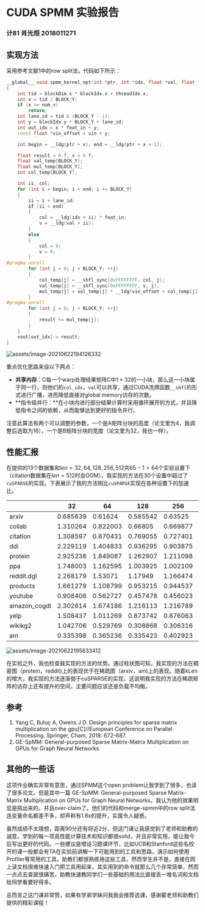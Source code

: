 # CUDA SPMM 实验报告

### 计81 肖光烜 2018011271

## 实现方法

采用参考文献1中的row split法，代码如下所示：

```c++
__global__ void spmm_kernel_opt(int *ptr, int *idx, float *val, float *vin, float *vout, int num_v, int feat_in)
{
    int tid = blockDim.x * blockIdx.x + threadIdx.x;
    int x = tid / BLOCK_Y;
    if (x >= num_v)
        return;
    int lane_id = tid & (BLOCK_Y - 1);
    int y = blockIdx.y * BLOCK_Y + lane_id;
    int out_idx = x * feat_in + y;
    const float *vin_offset = vin + y;

    int begin = __ldg(ptr + x), end = __ldg(ptr + x + 1);

    float result = 0.f, v = 0.f;
    float val_temp[BLOCK_Y];
    float mul_temp[BLOCK_Y];
    int col_temp[BLOCK_Y];

    int ii, col;
    for (int i = begin; i < end; i += BLOCK_Y)
    {
        ii = i + lane_id;
        if (ii < end)
        {
            col = __ldg(idx + ii) * feat_in;
            v = __ldg(val + ii);
        }
        else
        {
            col = 0;
            v = 0;
        }
#pragma unroll
        for (int j = 0; j < BLOCK_Y; ++j)
        {
            col_temp[j] = __shfl_sync(0xFFFFFFFF, col, j);
            val_temp[j] = __shfl_sync(0xFFFFFFFF, v, j);
            mul_temp[j] = val_temp[j] * __ldg(vin_offset + col_temp[j]);
        }
#pragma unroll
        for (int j = 0; j < BLOCK_Y; ++j)
        {
            result += mul_temp[j];
        }
    }
    vout[out_idx] = result;
}
```

![assets/image-20210622194126332](image-20210622194126332.png)

重点优化思路来自以下两点：

- **共享内存**：C每一个warp处理结果矩阵C中$1\times32$的一小块，那么这一小块属于同一行，则他们的`col_idx`，`val`可以共享，通过CUDA洗牌函数`__shfl`的形式进行广播，进而降低直接对global memory访存的次数。
- **指令级并行：**在小块内进行部分结果计算时采用循环展开的方式，并且降低指令之间的依赖，从而能够达到更好的指令并行。

注意此算法有两个可以调整的参数，一个是A矩阵分块的高度（论文里为4，我调整后选取为16），一个是B矩阵分块的宽度（论文里为32，我也一样）。

## 性能汇报

在提供的13个数据集和$len = 32, 64, 128, 256, 512$共$65-1=64$个实验设置下（citation数据集在$len=512$时会OOM），我实现的方法在30个设置中超过了`cuSPARSE`的实现。下表展示了我的方法相比`cuSPARSE`实现在各种设置下的加速比。

|              | 32       | 64       | 128      | 256      | 512      |
| ------------ | -------- | -------- | -------- | -------- | -------- |
| arxiv        | 0.685639 | 0.61624  | 0.585542 | 0.63525  | 0.664497 |
| collab       | 1.310264 | 0.822003 | 0.66805  | 0.669877 | 0.668042 |
| citation     | 1.308597 | 0.870431 | 0.769055 | 0.727401 | OOM      |
| ddi          | 2.229119 | 1.404833 | 0.936295 | 0.903875 | 1.039765 |
| protein      | 2.925236 | 1.849087 | 1.262907 | 1.211098 | 1.262204 |
| ppa          | 1.748003 | 1.162595 | 1.003925 | 1.002109 | 1.002663 |
| reddit.dgl   | 2.268179 | 1.53071  | 1.17949  | 1.166474 | 1.180755 |
| products     | 1.661279 | 1.108799 | 0.953215 | 0.944537 | 0.732012 |
| youtube      | 0.908406 | 0.562727 | 0.457478 | 0.456023 | 0.454641 |
| amazon_cogdl | 2.302614 | 1.674186 | 1.216113 | 1.216789 | 1.17469  |
| yelp         | 1.508437 | 1.011269 | 0.873742 | 0.876063 | 0.877093 |
| wikikg2      | 1.042706 | 0.529769 | 0.308868 | 0.306316 | 0.30617  |
| am           | 0.335398 | 0.365236 | 0.335423 | 0.402923 | 0.454509 |

![assets/image-20210622195633412](image-20210622195633412.png)

在实验之外，我也检查我实现的方法的优势。通过柱状图可知，我实现的方法在稠密图（protein，reddit)上的表现优于在稀疏图（arxiv，am)上的表现。随着kLen的增大，我实现的方法逐渐弱于cuSPARSE的实现，这说明我实现的方法在稀疏矩阵的访存上还有提升的空间，主要问题应该还是负载不均衡。

## 参考

1. Yang C, Buluç A, Owens J D. Design principles for sparse matrix multiplication on the gpu[C]//European Conference on Parallel Processing. Springer, Cham, 2018: 672-687.
2. GE-SpMM: General-purposed Sparse Matrix-Matrix Multiplication on GPUs for Graph Neural Networks

## 其他的一些话

这项作业确实非常有意思，通过SPMM这个open problem让我学到了很多，也读了很多论文。但是其中一篇 GE-SpMM: General-purposed Sparse Matrix-Matrix Multiplication on GPUs for Graph Neural Networks，我认为他的效果明显是挑出来的，并且over-claim了。他们的代码和merge-spmm中的row split法连变量命名都差不多，却声称有1.8x的提升，实属令人疑惑。

虽然成绩不太理想，距离90分还有将近2分，但这门课让我感觉到了老师和助教的诚意，学到的每一项高性能计算技术和知识都很solid，并且非常实用，能让我今后写出更好的代码。一些建议是增设习题课环节，比如UCB和Stanford这些名校开的课一般都会有TA在实验前讲解一下可能用到的工具和思路，演示如何使用Profiler等常用的工具。助教们都很熟练用这些工具，然而学生并不是，直接在网上读文档很难快速入门把工具用起来，其实用到的命令就那么几个非常简单，然而一点点去查就很痛苦。助教快速教同学们一些基础的用法比直接丢一堆名词和文档给同学看要好得多。

总而言之这门课非常赞，如果有学弟学妹问我我会推荐选课，感谢翟老师和助教们提供的精彩课程！

